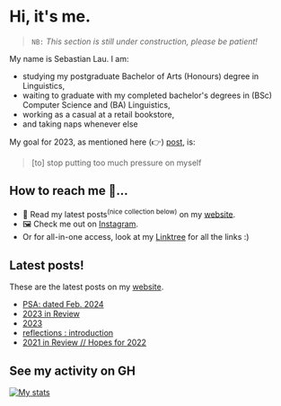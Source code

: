 # Hi, it's me.

> `NB:` _This section is still under construction, please be patient!_

My name is Sebastian Lau. I am:

- studying my postgraduate Bachelor of Arts (Honours) degree in Linguistics,
- waiting to graduate with my completed bachelor's degrees in (BSc) Computer Science and (BA) Linguistics,
- working as a casual at a retail bookstore,
- and taking naps whenever else

My goal for 2023, as mentioned here (:point_right:) [post][ny-resolution], is:

> [to] stop putting too much pressure on myself

## How to reach me 🤔...

- 📖 Read my latest posts<sup>(nice collection below)</sup> on my [website][website].
- 🖼 Check me out on [Instagram][instagram].
- Or for all-in-one access, look at my [Linktree](https://linktr.ee/sebastianlau) for all the links :)

## Latest posts!

These are the latest posts on my [website][website].

<!-- BLOG-POST-LIST:START -->
- [PSA: dated Feb. 2024](https://le-bananafish.github.io/posts/psa-february-2024/)
- [2023 in Review](https://le-bananafish.github.io/posts/2023-in-review/)
- [2023](https://le-bananafish.github.io/posts/2023/)
- [reflections : introduction](https://le-bananafish.github.io/posts/reflections-introduction/)
- [2021 in Review // Hopes for 2022](https://le-bananafish.github.io/posts/2021-in-review-hopes-for-2022/)
<!-- BLOG-POST-LIST:END -->

## See my activity on GH

[![My stats](https://github-readme-stats.vercel.app/api?username=le-bananafish&hide=stars&count_private=true&show_icons=true&theme=tokyonight)](https://github.com/anuraghazra/github-readme-stats)

<!-- [![Top Langs](https://github-readme-stats.vercel.app/api/top-langs/?username=le-bananafish&layout=compact)](https://github.com/anuraghazra/github-readme-stats) -->

[website]: https://le-bananafish.github.io/
[instagram]: https://instagram.com/sebsworkshop
[ny-resolution]: https://le-bananafish.github.io/posts/2023/
